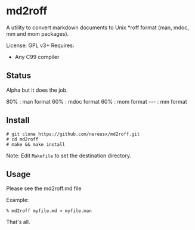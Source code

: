 # md2roff

A utility to convert markdown documents to Unix \*roff format (man, mdoc, mm and mom packages).

License: GPL v3+
Requires:
* Any C99 compiler

## Status

Alpha but it does the job.

80% : man format
60% : mdoc format
60% : mom format
--- : mm format

## Install

```shell
# git clone https://github.com/nereusx/md2roff.git
# cd md2roff
# make && make install
```

Note: Edit `Makefile` to set the destination directory.

## Usage

Please see the md2roff.md file

Example:
```
% md2roff myfile.md > myfile.man
```

That's all.




